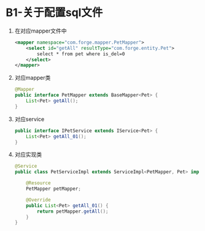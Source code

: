 # B1-关于配置sql文件

1. 在对应mapper文件中

    ```xml
    <mapper namespace="com.forge.mapper.PetMapper">
        <select id="getAll" resultType="com.forge.entity.Pet">
            select * from pet where is_del=0
        </select>
    </mapper>
    ```

2. 对应mapper类
    ```java
    @Mapper
    public interface PetMapper extends BaseMapper<Pet> {
        List<Pet> getAll();
    }
    ```

3. 对应service
    ```java
    public interface IPetService extends IService<Pet> {
        List<Pet> getAll_01();
    }
    ```

4. 对应实现类
    ```java
    @Service
    public class PetServiceImpl extends ServiceImpl<PetMapper, Pet> implements IPetService {
    
        @Resource
        PetMapper petMapper;
    
        @Override
        public List<Pet> getAll_01() {
            return petMapper.getAll();
        }
    }
    ```